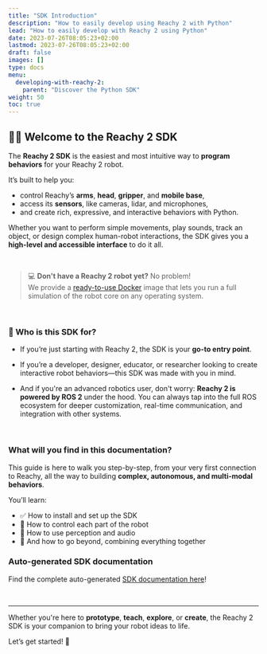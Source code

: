 ```yaml
---
title: "SDK Introduction"
description: "How to easily develop using Reachy 2 with Python"
lead: "How to easily develop with Reachy 2 using Python"
date: 2023-07-26T08:05:23+02:00
lastmod: 2023-07-26T08:05:23+02:00
draft: false
images: []
type: docs
menu:
  developing-with-reachy-2:
    parent: "Discover the Python SDK"
weight: 50
toc: true
---
```


## 🧑‍💻 Welcome to the Reachy 2 SDK

The **Reachy 2 SDK** is the easiest and most intuitive way to **program behaviors** for your Reachy 2 robot.

It’s built to help you:
- control Reachy’s **arms**, **head**, **gripper**, and **mobile base**,
- access its **sensors**, like cameras, lidar, and microphones,
- and create rich, expressive, and interactive behaviors with Python.

Whether you want to perform simple movements, play sounds, track an object, or design complex human-robot interactions, the SDK gives you a **high-level and accessible interface** to do it all.  

<br> 

> 💻 **Don't have a Reachy 2 robot yet?** No problem!  
> We provide a [ready-to-use Docker](https://pollen-robotics.github.io/reachy2-docs/developing-with-reachy-2/simulation/simulation-installation/) image that lets you run a full simulation of the robot core on any operating system.

<br> 

### 👤 Who is this SDK for?

- If you’re just starting with Reachy 2, the SDK is your **go-to entry point**.  

- If you’re a developer, designer, educator, or researcher looking to create interactive robot behaviors—this SDK was made with you in mind.  

- And if you're an advanced robotics user, don't worry: **Reachy 2 is powered by ROS 2** under the hood. You can always tap into the full ROS ecosystem for deeper customization, real-time communication, and integration with other systems.

<br> 

### What will you find in this documentation?

This guide is here to walk you step-by-step, from your very first connection to Reachy, all the way to building **complex, autonomous, and multi-modal behaviors**.

You’ll learn:
- ✅ How to install and set up the SDK  
- 🦾 How to control each part of the robot  
- 🎥 How to use perception and audio  
- 🧩 And how to go beyond, combining everything together



### Auto-generated SDK documentation
Find the complete auto-generated [SDK documentation here](https://pollen-robotics.github.io/reachy2-sdk/reachy2_sdk.html)!

<br>

---

Whether you're here to **prototype**, **teach**, **explore**, or **create**, the Reachy 2 SDK is your companion to bring your robot ideas to life.

Let’s get started! 🚀